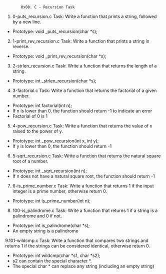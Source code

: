            0x08. C - Recursion Task

1. 0-puts_recursion.c Task: Write a function that prints a string, followed by a new line.

* Prototype: void _puts_recursion(char *s);

2. 1-print_rev_recursion.c Task: Write a function that prints a string in reverse.

* Prototype: void _print_rev_recursion(char *s);

3. 2-strlen_recursion.c Task: Write a function that returns the length of a string.

* Prototype: int _strlen_recursion(char *s);

4. 3-factorial.c Task: Write a function that returns the factorial of a given number.

* Prototype: int factorial(int n);
* If n is lower than 0, the function should return -1 to indicate an error
* Factorial of 0 is 1

5. 4-pow_recursion.c Task: Write a function that returns the value of x raised to the power of y.

* Prototype: int _pow_recursion(int x, int y);
* If y is lower than 0, the function should return -1

6. 5-sqrt_recursion.c Task: Write a function that returns the natural square root of a number.

* Prototype: int _sqrt_recursion(int n);
* If n does not have a natural square root, the function should return -1

7. 6-is_prime_number.c Task: Write a function that returns 1 if the input integer is a prime number, otherwise return 0.

* Prototype: int is_prime_number(int n);

8. 100-is_palindrome.c Task: Write a function that returns 1 if a string is a palindrome and 0 if not.

* Prototype: int is_palindrome(char *s);
* An empty string is a palindrome

9.101-wildcmp.c Task: Write a function that compares two strings and returns 1 if the strings can be considered identical, otherwise return 0.

* Prototype: int wildcmp(char *s1, char *s2);
* s2 can contain the special character *.
* The special char * can replace any string (including an empty string)       
